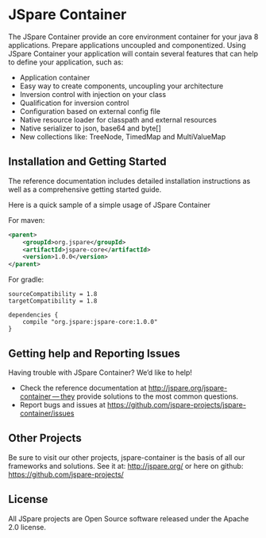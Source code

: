 # JSpare Container

The JSpare Container provide an core environment container for your java 8 applications. Prepare applications uncoupled and componentized. Using JSpare Container your application will contain several features that can help to define your application, such as:

* Application container
* Easy way to create components, uncoupling your architecture 
* Inversion control with injection on your class
* Qualification for inversion control
* Configuration based on external config file
* Native resource loader for classpath and external resources
* Native serializer to json, base64 and byte[]
* New collections like: TreeNode, TimedMap and MultiValueMap

## Installation and Getting Started

The reference documentation includes detailed installation instructions as well as a comprehensive getting started guide.

Here is a quick sample of a simple usage of JSpare Container

For maven:

```xml
<parent>
	<groupId>org.jspare</groupId>
	<artifactId>jspare-core</artifactId>
	<version>1.0.0</version>
</parent>
```

For gradle:

```
sourceCompatibility = 1.8
targetCompatibility = 1.8

dependencies {
    compile "org.jspare:jspare-core:1.0.0"
}
```


## Getting help and Reporting Issues

Having trouble with JSpare Container? We’d like to help!

* Check the reference documentation at http://jspare.org/jspare-container — they provide solutions to the most common questions.
* Report bugs and issues at https://github.com/jspare-projects/jspare-container/issues

## Other Projects

Be sure to visit our other projects, jspare-container is the basis of all our frameworks and solutions. See it at: http://jspare.org/ or here on github: https://github.com/jspare-projects/

## License

All JSpare projects are Open Source software released under the Apache 2.0 license.
